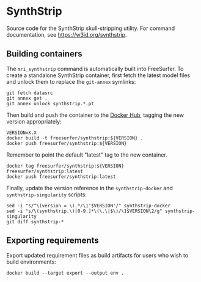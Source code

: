 # SynthStrip

Source code for the SynthStrip skull-stripping utility. For command documentation, see https://w3id.org/synthstrip.


## Building containers

The `mri_synthstrip` command is automatically built into FreeSurfer.
To create a standalone SynthStrip container, first fetch the latest model files and unlock them to replace the `git-annex` symlinks:

```shell
git fetch datasrc
git annex get .
git annex unlock synthstrip.*.pt
```

Then build and push the container to the [Docker Hub](https://hub.docker.com/u/freesurfer), tagging the new version appropriately:

```shell
VERSION=X.X
docker build -t freesurfer/synthstrip:${VERSION} .
docker push freesurfer/synthstrip:${VERSION}
```

Remember to point the default "latest" tag to the new container.

```shell
docker tag freesurfer/synthstrip:${VERSION} freesurfer/synthstrip:latest
docker push freesurfer/synthstrip:latest
```

Finally, update the version reference in the `synthstrip-docker` and `synthstrip-singularity` scripts:

```shell
sed -i "s/^\(version = \).*/\1'$VERSION'/" synthstrip-docker
sed -i "s/\(synthstrip.\)[0-9.]*\(\.\|$\)/\1$VERSION\2/g" synthstrip-singularity
git diff synthstrip-*
```

## Exporting requirements

Export updated requirement files as build artifacts for users who wish to build environments:

```shell
docker build --target export --output env .
```
